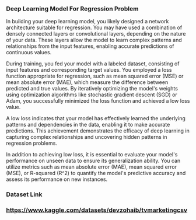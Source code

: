 ### Deep Learning Model For Regression Problem 

In building your deep learning model, you likely designed a network architecture suitable for regression. You may have used a combination of densely connected layers or convolutional layers, depending on the nature of your data. These layers allow the model to learn complex patterns and relationships from the input features, enabling accurate predictions of continuous values.

During training, you fed your model with a labeled dataset, consisting of input features and corresponding target values. You employed a loss function appropriate for regression, such as mean squared error (MSE) or mean absolute error (MAE), which measure the difference between predicted and true values. By iteratively optimizing the model's weights using optimization algorithms like stochastic gradient descent (SGD) or Adam, you successfully minimized the loss function and achieved a low loss value.

A low loss indicates that your model has effectively learned the underlying patterns and dependencies in the data, enabling it to make accurate predictions. This achievement demonstrates the efficacy of deep learning in capturing complex relationships and uncovering hidden patterns in regression problems.

In addition to achieving low loss, it is essential to evaluate your model's performance on unseen data to ensure its generalization ability. You can utilize metrics such as mean absolute error (MAE), mean squared error (MSE), or R-squared (R^2) to quantify the model's predictive accuracy and assess its performance on new instances.

### Dataset Link
### https://www.kaggle.com/datasets/devzohaib/tvmarketingcsv
